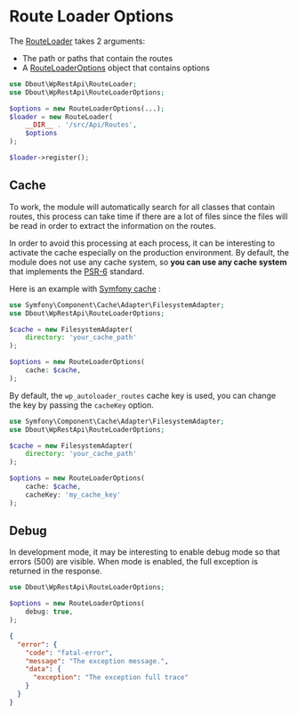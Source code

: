 # Route Loader Options

The [RouteLoader](../src/RouteLoader.php) takes 2 arguments:

- The path or paths that contain the routes
- A [RouteLoaderOptions](../src/RouteLoaderOptions.php) object that contains options

```php
use Dbout\WpRestApi\RouteLoader;
use Dbout\WpRestApi\RouteLoaderOptions;

$options = new RouteLoaderOptions(...);
$loader = new RouteLoader(
    __DIR__ . '/src/Api/Routes',
    $options
);

$loader->register();
```

## Cache

To work, the module will automatically search for all classes that contain routes, this process can take time if there are a lot of files since the files will be read in order to extract the information on the routes.

In order to avoid this processing at each process, it can be interesting to activate the cache especially on the production environment. By default, the module does not use any cache system, so **you can use any cache system** that implements the [PSR-6](https://www.php-fig.org/psr/psr-6/) standard.

Here is an example with [Symfony cache](https://symfony.com/doc/current/components/cache.html#cache-contracts) :

```php
use Symfony\Component\Cache\Adapter\FilesystemAdapter;
use Dbout\WpRestApi\RouteLoaderOptions;

$cache = new FilesystemAdapter(
    directory: 'your_cache_path'
);

$options = new RouteLoaderOptions(
    cache: $cache,
);
```

By default, the `wp_autoloader_routes` cache key is used, you can change the key by passing the `cacheKey` option.

```php
use Symfony\Component\Cache\Adapter\FilesystemAdapter;
use Dbout\WpRestApi\RouteLoaderOptions;

$cache = new FilesystemAdapter(
    directory: 'your_cache_path'
);

$options = new RouteLoaderOptions(
    cache: $cache,
    cacheKey: 'my_cache_key'
);
```

## Debug

In development mode, it may be interesting to enable debug mode so that errors (500) are visible. When mode is enabled, the full exception is returned in the response.

```php
use Dbout\WpRestApi\RouteLoaderOptions;

$options = new RouteLoaderOptions(
    debug: true,
);
```

```json
{
  "error": {
    "code": "fatal-error",
    "message": "The exception message.",
    "data": {
      "exception": "The exception full trace"
    }
  }
}
```
